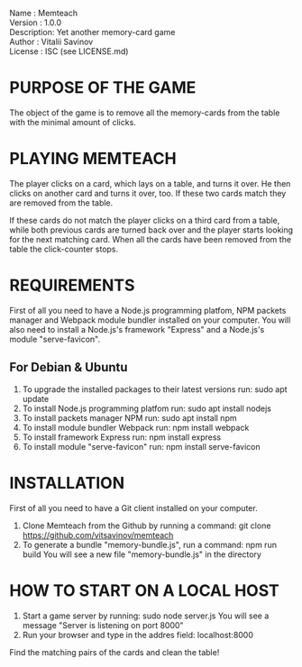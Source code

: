 Name       : Memteach  
Version    : 1.0.0  
Description: Yet another memory-card game  
Author     : Vitalii Savinov  
License    : ISC (see LICENSE.md)  


PURPOSE OF THE GAME
==================
The object of the game is to remove all the memory-cards from the table with the minimal amount of clicks.

PLAYING MEMTEACH
================
The player clicks on a card, which lays on a table, and turns it over. He then clicks on another card and turns it over, too. 
If these two cards match they are removed from the table.

If these cards do not match the player clicks on a third card from a table, while both previous cards are turned back over and the player starts looking for the next matching card.
When all the cards have been removed from the table the click-counter stops.



REQUIREMENTS
============
First of all you need to have a Node.js programming platfom, NPM packets manager and Webpack module bundler installed on your computer.
You will also need to install a Node.js's framework "Express" and a Node.js's module "serve-favicon".

For Debian & Ubuntu
-------------------
1. To upgrade the installed packages to their latest versions run: sudo apt update
2. To install Node.js programming platfom run: sudo apt install nodejs
3. To install packets manager NPM run: sudo apt install npm
4. To install module bundler Webpack run: npm install webpack
5. To install framework Express run: npm install express
6. To install module "serve-favicon" run: npm install serve-favicon


INSTALLATION
============
First of all you need to have a Git client installed on your computer.

1. Clone Memteach from the Github by running a command: git clone https://github.com/vitsavinov/memteach
2. To generate a bundle "memory-bundle.js", run a command: npm run build
   You will see a new file "memory-bundle.js" in the directory
 

HOW TO START ON A LOCAL HOST
============================
1. Start a game server by running: sudo node server.js
   You will see a message "Server is listening on port 8000"
2. Run your browser and type in the addres field: localhost:8000

Find the matching pairs of the cards and clean the table!